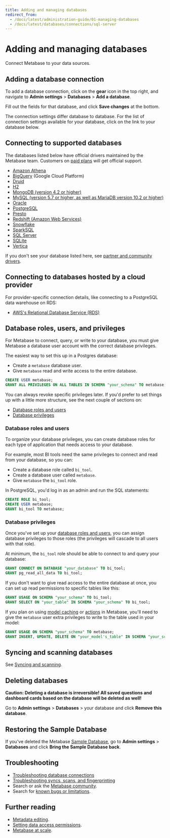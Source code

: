```yaml
---
title: Adding and managing databases
redirect_from:
  - /docs/latest/administration-guide/01-managing-databases
  - /docs/latest/databases/connections/sql-server
---
```


# Adding and managing databases

Connect Metabase to your data sources.

## Adding a database connection

To add a database connection, click on the **gear** icon in the top right, and navigate to **Admin settings** > **Databases** > **Add a database**.

Fill out the fields for that database, and click **Save changes** at the bottom.

The connection settings differ database to database. For the list of connection settings available for your database, click on the link to your database below.

## Connecting to supported databases

The databases listed below have official drivers maintained by the Metabase team. Customers on [paid plans](https://www.metabase.com/pricing) will get official support.

- [Amazon Athena](./connections/athena.md)
- [BigQuery](./connections/bigquery.md) (Google Cloud Platform)
- [Druid](./connections/druid.md)
- [H2](./connections/h2.md)
- [MongoDB (version 4.2 or higher)](./connections/mongodb.md)
- [MySQL (version 5.7 or higher, as well as MariaDB version 10.2 or higher)](./connections/mysql.md)
- [Oracle](./connections/oracle.md)
- [PostgreSQL](./connections/postgresql.md)
- [Presto](./connections/presto.md)
- [Redshift (Amazon Web Services)](./connections/redshift.md)
- [Snowflake](./connections/snowflake.md)
- [SparkSQL](./connections/sparksql.md)
- [SQL Server](./connections/sql-server.md)
- [SQLite](./connections/sqlite.md)
- [Vertica](./connections/vertica.md)

If you don't see your database listed here, see [partner and community drivers](../developers-guide/partner-and-community-drivers.md#partner-drivers).

## Connecting to databases hosted by a cloud provider

For provider-specific connection details, like connecting to a PostgreSQL data warehouse on RDS:

- [AWS's Relational Database Service (RDS)](./connections/aws-rds.md)

## Database roles, users, and privileges

For Metabase to connect, query, or write to your database, you must give Metabase a database user account with the correct database privileges.

The easiest way to set this up in a Postgres database:

- Create a `metabase` database user.
- Give `metabase` read and write access to the entire database.

```sql
CREATE USER metabase;
GRANT ALL PRIVILEGES ON ALL TABLES IN SCHEMA "your_schema" TO metabase;
```

You can always revoke specific privileges later. If you'd prefer to set things up with a little more structure, see the next couple of sections on:

- [Database roles and users](#database-roles-and-users)
- [Database privileges](#database-privileges)

### Database roles and users

To organize your database privileges, you can create database roles for each type of application that needs access to your database. 

For example, most BI tools need the same privileges to connect and read from your database, so you can:

- Create a database role called `bi_tool`.
- Create a database user called `metabase`.
- Give `metabase` the `bi_tool` role.

In PostgreSQL, you'd log in as an admin and run the SQL statements:

```sql
CREATE ROLE bi_tool;
CREATE USER metabase;
GRANT bi_tool TO metabase;
```

### Database privileges

Once you've set up your [database roles and users](#database-roles-and-users), you can assign database privileges to those roles (the privileges will cascade to all users with that role).

At minimum, the `bi_tool` role should be able to connect to and query your database:

```sql
GRANT CONNECT ON DATABASE "your_database" TO bi_tool;
GRANT pg_read_all_data TO bi_tool;
```

If you don't want to give read access to the entire database at once, you can set up read permissions to specific tables like this:

```sql
GRANT USAGE ON SCHEMA "your_schema" TO bi_tool;
GRANT SELECT ON "your_table" IN SCHEMA "your_schema" TO bi_tool;
```

If you plan on using [model caching](../data-modeling/models.md#model-caching) or [actions](../actions/introduction.md) in Metabase, you'll need to give the `metabase` user extra privileges to write to the table used in your model:

```sql
GRANT USAGE ON SCHEMA "your_schema" TO metabase;
GRANT INSERT, UPDATE, DELETE ON "your_model's_table" IN SCHEMA "your_schema" TO metabase;
```

## Syncing and scanning databases

See [Syncing and scanning](./sync-scan.md).

## Deleting databases

**Caution: Deleting a database is irreversible! All saved questions and dashboard cards based on the database will be deleted as well!**

Go to **Admin settings** > **Databases** > your database and click **Remove this database**.

## Restoring the Sample Database

If you've deleted the Metabase [Sample Database](https://www.metabase.com/glossary/sample_database), go to **Admin settings** > **Databases** and click **Bring the Sample Database back**.

## Troubleshooting

- [Troubleshooting database connections](../troubleshooting-guide/db-connection.md)
- [Troubleshooting syncs, scans, and fingerprinting](../troubleshooting-guide/sync-fingerprint-scan.md)
- Search or ask the [Metabase community](https://discourse.metabase.com/).
- Search for [known bugs or limitations](../troubleshooting-guide/known-issues.md).

## Further reading

- [Metadata editing](../data-modeling/metadata-editing.md).
- [Setting data access permissions](../permissions/data.md).
- [Metabase at scale](https://www.metabase.com/learn/administration/metabase-at-scale).
